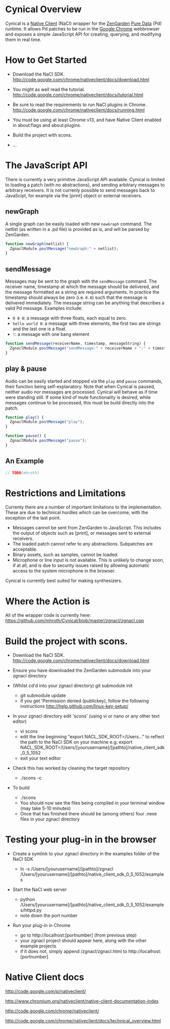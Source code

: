 # Cynical Overview
Cynical is a [Native Client](https://developers.google.com/native-client/) (NaCl) wrapper for the [ZenGarden](https://github.com/mhroth/ZenGarden) [Pure Data](http://puredata.info/) (Pd) runtime. It allows Pd patches to be run in the [Google Chrome](https://www.google.com/chrome/) webbrowser and exposes a simple JavaScript API for creating, querying, and modifying them in real time.

# How to Get Started
  + Download the NaCl SDK.  http://code.google.com/chrome/nativeclient/docs/download.html

  + You might as well read the tutorial. http://code.google.com/chrome/nativeclient/docs/tutorial.html

  + Be sure to read the requirements to run NaCl plugins in Chrome. http://code.google.com/chrome/nativeclient/docs/running.html

  + You must be using at least Chrome v13, and have Native Client enabled in about:flags and about:plugins.

  + Build the project with scons.

  + ...

# The JavaScript API
There is currently a very primitive JavaScript API available. Cynical is limited to loading a patch (with *no* abstractions), and sending arbitrary messages to arbitrary receivers. It is not currenly possible to send messages back to JavaScipt, for example via the [print] object or external receivers.


## newGraph
A single graph can be easily loaded with new `newGraph` command. The netlist (as written in a .pd file) is provided as is, and will be parsed by ZenGarden.

```Javascript
function newGraph(netlist) {
  ZgnaclModule.postMessage("newGraph:" + netlist);
}
```

## sendMessage
Messages may be sent to the graph with the `sendMessage` command. The receiver name, timestamp at which the message should be delivered, and the message formatted as a string are required arguments. In practice the timestamp should always be zero (i.e. `0.0`) such that the message is delivered immediately. The message string can be anything that describes a valid Pd message. Examples include:

  + `0 0 0`: a message with three floats, each equal to zero.
  + `hello world 0`: a message with three elements, the first two are strings and the last one is a float.
  + `!`: a message with one bang element

```Javascript
function sendMessage(receiverName, timestamp, messageString) {
  ZgnaclModule.postMessage("sendMessage:" + receiverName + ":" + timestamp + ":" + messageString);
}
```

## play & pause
Audio can be easily started and stopped via the `play` and `pause` commands, their function being self-explanatory. Note that when Cynical is paused, neither audio nor messages are processed. Cynical will behave as if time were standing still. If some kind of mute functionality is desired, while messages continue to be processed, this must be build directly into the patch.

```Javascript
function play() {
  ZgnaclModule.postMessage("play");
}

function pause() {
  ZgnaclModule.postMessage("pause");
}
```

## An Example

```Javascript
// TODO(mhroth)
```

# Restrictions and Limitations
Currenty there are a number of important limitations to the implementation. These are due to technical hurdles which can be overcome, with the exception of the last point.

  + Messages cannot be sent from ZenGarden to JavaScript. This includes the output of objects such as [print], or messages sent to external receivers.
  + The loaded patch cannot refer to any abstractions. Subpatches are acceptable.
  + Binary assets, such as samples, cannot be loaded.
  + Microphone or line input is not available. This is unlikely to change soon, if at all, and is due to security issues raised by allowing automatic access to the system microphone in the browser.

Cynical is currently best suited for making synthesizers.

# Where the Action is

All of the wrapper code is currently here: https://github.com/mhroth/Cynical/blob/master/zgnacl/zgnacl.cpp

# Build the project with scons.

  + Download the NaCl SDK.  http://code.google.com/chrome/nativeclient/docs/download.html

  + Ensure you have downloaded the ZenGarden submodule into your zgnacl directory
  + (Whilst cd'd into your zgnacl directory) git submodule init
	+ git submodule update
	+ if you get 'Permission denied (publickey), follow the following instructions http://help.github.com/linux-key-setup/

  + In your zgnacl directory edit 'scons' (using vi or nano or any other text editor)
	+ vi scons
	+ edit the line beginning "export NACL_SDK_ROOT=/Users…" to reflect the path to the NaCl SDK on your machine e.g. export NACL_SDK_ROOT=/Users/[yourusername]/[pathto]/native_client_sdk_0_5_1052
	+ exit your text editor

  + Check this has worked by cleaning the target repository
	+ ./scons -c

  + To build
	+ ./scons
	+ You should now see the files being compiled in your terminal window (may take 5-10 minutes)
	+ Once that has finished there should be (among others) four .nexe files in your zgnacl directory

# Testing your plug-in in the browser

  + Create a symlink to your zgnacl directory in the examples folder of the NaCl SDK
	+ ln -s /Users/[yourusername]/[pathto]/zgnacl /Users/[yourusername]/[pathto]/native_client_sdk_0_5_1052/examples

  + Start the NaCl web server
	+ python /Users/[yourusername]/[pathto]/native_client_sdk_0_5_1052/examples/httpd.py
	+ note down the port number

  + Run your plug-in in Chrome
	+ go to http://localhost:[portnumber] (from previous step)
	+ your zgnacl project should appear here, along with the other example projects
	+ if it does not, simply append /zgnacl/zgnacl.html to http://localhost:[portnumber]

# Native Client docs

http://code.google.com/p/nativeclient/

http://www.chromium.org/nativeclient/native-client-documentation-index

http://code.google.com/chrome/nativeclient/

http://code.google.com/chrome/nativeclient/docs/technical_overview.html